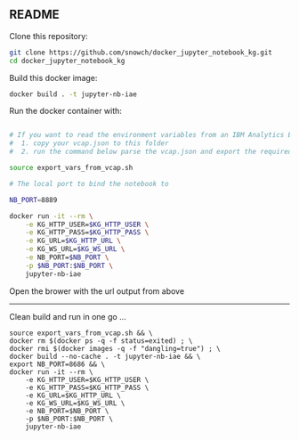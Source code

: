 README
------

Clone this repository:

```bash
git clone https://github.com/snowch/docker_jupyter_notebook_kg.git
cd docker_jupyter_notebook_kg
```


Build this docker image:

```bash
docker build . -t jupyter-nb-iae
```

Run the docker container with:

```bash

# If you want to read the environment variables from an IBM Analytics Engine vcap.json: 
#  1. copy your vcap.json to this folder
#  2. run the command below parse the vcap.json and export the required environment variables

source export_vars_from_vcap.sh

# The local port to bind the notebook to

NB_PORT=8889

docker run -it --rm \
	-e KG_HTTP_USER=$KG_HTTP_USER \
	-e KG_HTTP_PASS=$KG_HTTP_PASS \
	-e KG_URL=$KG_HTTP_URL \
	-e KG_WS_URL=$KG_WS_URL \
	-e NB_PORT=$NB_PORT \
	-p $NB_PORT:$NB_PORT \
	jupyter-nb-iae
```

Open the brower with the url output from above

----
Clean build and run in one go ...

```
source export_vars_from_vcap.sh && \
docker rm $(docker ps -q -f status=exited) ; \
docker rmi $(docker images -q -f "dangling=true") ; \
docker build --no-cache . -t jupyter-nb-iae && \ 
export NB_PORT=8686 && \
docker run -it --rm \
	-e KG_HTTP_USER=$KG_HTTP_USER \
	-e KG_HTTP_PASS=$KG_HTTP_PASS \
	-e KG_URL=$KG_HTTP_URL \
	-e KG_WS_URL=$KG_WS_URL \
	-e NB_PORT=$NB_PORT \
	-p $NB_PORT:$NB_PORT \
	jupyter-nb-iae
```
